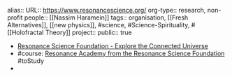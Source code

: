 alias::
URL:: https://www.resonancescience.org/
org-type:: research, non-profit
people:: [[Nassim Haramein]] 
tags:: organisation, [[Fresh Alternatives]], [[new physics]], #science, #Science-Spirituality, #[[Holofractal Theory]] 
project::
public:: true

- [Resonance Science Foundation - Explore the Connected Universe](https://www.resonancescience.org/)
- #course: [Resonance Academy from the Resonance Science Foundation](https://www.resonancescience.org/academy) #toStudy
-
